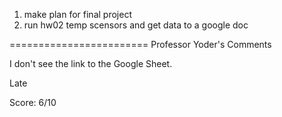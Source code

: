 1) make plan for final project
2) run hw02 temp scensors and get data to a google doc

========================
Professor Yoder's Comments

I don't see the link to the Google Sheet.

Late

Score:  6/10
